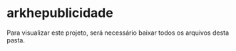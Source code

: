 # arkhepublicidade
  Para visualizar este projeto, será necessário baixar todos os arquivos desta pasta.
